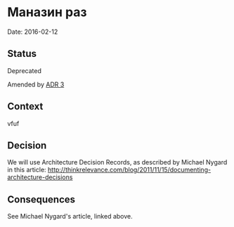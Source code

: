 # Маназин раз

Date: 2016-02-12

## Status

Deprecated

Amended by [ADR 3](0003_test_two.md)

## Context

vfuf

## Decision

We will use Architecture Decision Records, as described by Michael Nygard in this article: http://thinkrelevance.com/blog/2011/11/15/documenting-architecture-decisions

## Consequences

See Michael Nygard's article, linked above.
